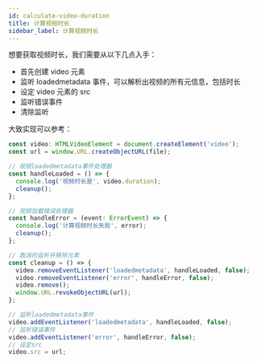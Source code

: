 ```yaml
---
id: calculate-video-duration
title: 计算视频时长
sidebar_label: 计算视频时长
---
```


想要获取视频时长，我们需要从以下几点入手：

- 首先创建 video 元素
- 监听 loadedmetadata 事件，可以解析出视频的所有元信息，包括时长
- 设定 video 元素的 src
- 监听错误事件
- 清除监听

大致实现可以参考：

```typescript
const video: HTMLVideoElement = document.createElement('video');
const url = window.URL.createObjectURL(file);

// 视频loadedmetadata事件处理器
const handleLoaded = () => {
  console.log('视频时长是', video.duration);
  cleanup();
};

// 视频加载错误处理器
const handleError = (event: ErrorEvent) => {
  console.log('计算视频时长失败', error);
  cleanup();
};

// 取消的监听并移除元素
const cleanup = () => {
  video.removeEventListener('loadedmetadata', handleLoaded, false);
  video.removeEventListener('error', handleError, false);
  video.remove();
  window.URL.revokeObjectURL(url);
};

// 监听loadedmetadata事件
video.addEventListener('loadedmetadata', handleLoaded, false);
// 监听错误事件
video.addEventListener('error', handleError, false);
// 设定src
video.src = url;
```
